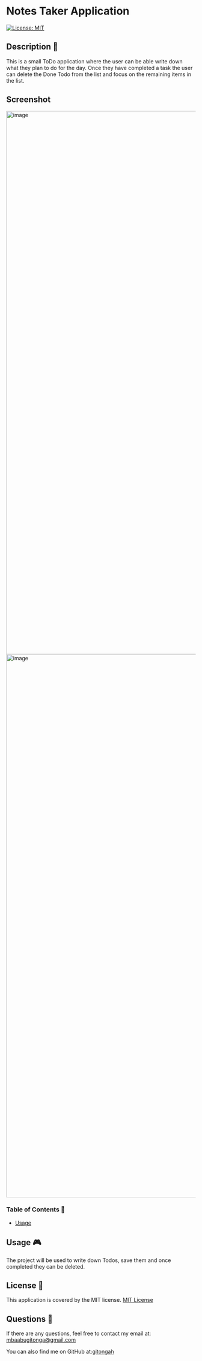 
  # Notes Taker Application
  [![License: MIT](https://img.shields.io/badge/License-MIT-yellow.svg)](https://opensource.org/licenses/MIT)
  ## Description 🔎
  This is a small ToDo application where the user can be able write down what they plan to do for the day. Once they have completed a task the user can delete the Done Todo from the list and focus on the remaining items in the list.
  ## Screenshot 
  <img width="1440" alt="image" src="https://github.com/gitongah/Notes-taker/assets/39062444/52d5dfc1-15c7-4763-b3c5-77eade67e7a2">
  <img width="1440" alt="image" src="https://github.com/gitongah/Notes-taker/assets/39062444/6486141d-af85-46b4-9303-0728dc7b7c41">


  ### Table of Contents 📖
  - [Usage](#usage-🎮)
  ## Usage 🎮
  The project  will be used to write down Todos, save them and once completed they can be deleted.
    
  ## License 📝
  This application is covered by the MIT license.
    [MIT License](https://opensource.org/licenses/MIT)
  
  ## Questions 🙋
  If there are any questions, feel free to contact my email at: mbaabugitonga@gmail.com

  You can also find me on GitHub at:[gitongah](https://www.github.com/gitongah)
  
